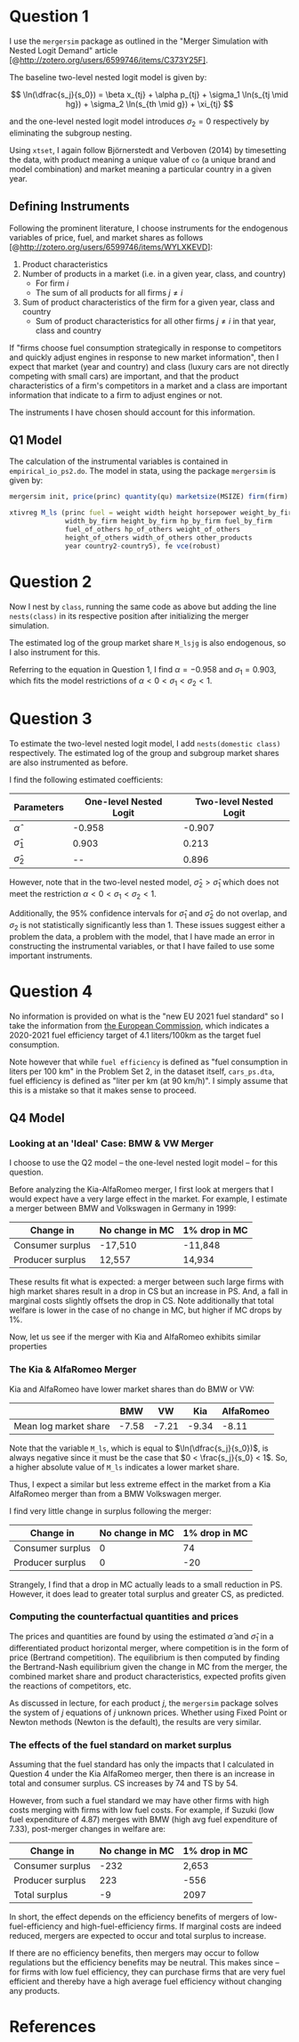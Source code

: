 # Question 1

I use the `mergersim` package as outlined in the "Merger Simulation with Nested Logit Demand" article  [@http://zotero.org/users/6599746/items/C373Y25F]. 

The baseline two-level nested logit model is given by:

$$
\ln(\dfrac{s_j}{s_0}) = \beta x_{tj} + \alpha p_{tj} + \sigma_1 \ln(s_{tj \mid hg}) + \sigma_2 \ln(s_{th \mid g}) + \xi_{tj} 
$$

and the one-level nested logit model introduces $\sigma_2 = 0$ respectively by eliminating the subgroup nesting.

Using `xtset`, I again follow Björnerstedt and Verboven (2014) by timesetting the data, with product meaning a unique value of `co` (a unique brand and model combination) and market meaning a particular country in a given year.

## Defining Instruments

Following the prominent literature, I choose instruments for the endogenous variables of price, fuel, and market shares as follows [@http://zotero.org/users/6599746/items/WYLXKEVD]:

1. Product characteristics
2. Number of products in a market (i.e. in a given year, class, and country)
     * For firm $i$
     * The sum of all products for all firms $j \neq i$
3. Sum of product characteristics of the firm for a given year, class and country
    * Sum of product characteristics for all other firms $j \neq i$ in that year, class and country


If "firms choose fuel consumption strategically in response to competitors and quickly adjust engines in response to new market information", then I expect that market (year and country) and class (luxury cars are not directly competing with small cars) are important, and that the product characteristics of a firm's competitors in a market and a class are important information that indicate to a firm to adjust engines or not. 

The instruments I have chosen should account for this information.


## Q1 Model

The calculation of the instrumental variables is contained in `empirical_io_ps2.do`. The model in stata, using the package `mergersim` is given by:

```r
mergersim init, price(princ) quantity(qu) marketsize(MSIZE) firm(firm)

xtivreg M_ls (princ fuel = weight width height horsepower weight_by_firm 
              width_by_firm height_by_firm hp_by_firm fuel_by_firm
              fuel_of_others hp_of_others weight_of_others 
              height_of_others width_of_others other_products 
              year country2-country5), fe vce(robust)
```

# Question 2

Now I nest by `class`, running the same code as above but adding the line `nests(class)` in its respective position after initializing the merger simulation.

The estimated log of the group market share `M_lsjg` is also endogenous, so I also instrument for this.

Referring to the equation in Question 1, I find $\alpha = -0.958$ and $\sigma_1 = 0.903$, which fits the model restrictions of $\alpha < 0 < \sigma_1 < \sigma_2 <1$.


# Question 3

To estimate the two-level nested logit model, I add `nests(domestic class)` respectively. The estimated log of the group and subgroup market shares are also instrumented as before.

I find the following estimated coefficients:

| Parameters      | One-level Nested Logit | Two-level Nested Logit |
|-----------------|------------------------|------------------------|
| $\hat \alpha$   | -0.958                 | -0.907                 |
| $\hat \sigma_1$ | 0.903                  | 0.213                  |
| $\hat \sigma_2$ | --                     | 0.896                  |

However, note that in the two-level nested model, $\hat \sigma_2 > \hat \sigma_1$ which does not meet the restriction $\alpha < 0 < \sigma_1 < \sigma_2 <1$.

Additionally, the 95% confidence intervals for $\hat \sigma_1$ and $\hat \sigma_2$ do not overlap, and $\sigma_2$ is not statistically significantly less than 1. These issues suggest either a problem the data, a problem with the model, that I have made an error in constructing the instrumental variables, or that I have failed to use some important instruments.


# Question 4


No information is provided on what is the "new EU 2021 fuel standard" so I take the information from [the European Commission](https://ec.europa.eu/clima/policies/transport/vehicles/cars_en#tab-0-0), which indicates a 2020-2021 fuel efficiency target of 4.1 liters/100km as the target fuel consumption.

Note however that while `fuel efficiency` is defined as "fuel consumption in liters per 100 km" in the Problem Set 2, in the dataset itself, `cars_ps.dta`, fuel efficiency is defined as "liter per km (at 90 km/h)". I simply assume that this is a mistake so that it makes sense to proceed.


## Q4 Model

### Looking at an 'Ideal' Case: BMW & VW Merger

I choose to use the Q2 model – the one-level nested logit model – for this question. 

Before analyzing the Kia-AlfaRomeo merger, I first look at mergers that I would expect have a very large effect in the market. For example, I estimate a merger between BMW and Volkswagen in Germany in 1999:


| Change in        | No change in MC | 1% drop in MC |
|------------------|-----------------|---------------|
| Consumer surplus | -17,510         | -11,848       |
| Producer surplus | 12,557          | 14,934        |

These results fit what is expected: a merger between such large firms with high market shares result in a drop in CS but an increase in PS. And, a fall in marginal costs slightly offsets the drop in CS. Note additionally that total welfare is lower in the case of no change in MC, but higher if MC drops by 1%.

Now, let us see if the merger with Kia and AlfaRomeo exhibits similar properties


### The Kia & AlfaRomeo Merger

Kia and AlfaRomeo have lower market shares than do BMW or VW:


|                       | BMW   | VW    | Kia   | AlfaRomeo |
|-----------------------|-------|-------|-------|-----------|
| Mean log market share | -7.58 | -7.21 | -9.34 | -8.11     |

Note that the variable `M_ls`, which is equal to $\ln(\dfrac{s_j}{s_0})$, is always negative since it must be the case that $0 < \frac{s_j}{s_0} < 1$. So, a higher absolute value of `M_ls` indicates a lower market share.

Thus, I expect a similar but less extreme effect in the market from a Kia AlfaRomeo merger than from a BMW Volkswagen merger.

I find very little change in surplus following the merger:


| Change in        | No change in MC | 1% drop in MC |
|------------------|-----------------|---------------|
| Consumer surplus | 0               | 74            |
| Producer surplus | 0               | -20           |

Strangely, I find that a drop in MC actually leads to a small reduction in PS. However, it does lead to greater total surplus and greater CS, as predicted.


### Computing the counterfactual quantities and prices

The prices and quantities are found by using the estimated $\hat \alpha$ and $\hat \sigma_1$ in a differentiated product horizontal merger, where competition is in the form of price (Bertrand competition). The equilibrium is then computed by finding the Bertrand-Nash equilibrium given the change in MC from the merger, the combined market share and product characteristics, expected profits given the reactions of competitors, etc.

As discussed in lecture, for each product $j$, the `mergersim` package solves the system of $j$ equations of $j$ unknown prices. Whether using Fixed Point or Newton methods (Newton is the default), the results are very similar.


### The effects of the fuel standard on market surplus


Assuming that the fuel standard has only the impacts that I calculated in Question 4 under the Kia AlfaRomeo merger, then there is an increase in total and consumer surplus. CS increases by 74 and TS by 54.

However, from such a fuel standard we may have other firms with high costs merging with firms with low fuel costs. For example, if Suzuki (low fuel expenditure of 4.87) merges with BMW (high avg fuel expenditure of 7.33), post-merger changes in welfare are:


| Change in        | No change in MC | 1% drop in MC |
|------------------|-----------------|---------------|
| Consumer surplus | -232            | 2,653         |
| Producer surplus | 223             | -556          |
| Total surplus    | -9              | 2097          |

In short, the effect depends on the efficiency benefits of mergers of low-fuel-efficiency and high-fuel-efficiency firms. If marginal costs are indeed reduced, mergers are expected to occur and total surplus to increase.

If there are no efficiency benefits, then mergers may occur to follow regulations but the efficiency benefits may be neutral. This makes since – for firms with low fuel efficiency, they can purchase firms that are very fuel efficient and thereby have a high average fuel efficiency without changing any products.

# References

